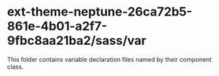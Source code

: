 # ext-theme-neptune-26ca72b5-861e-4b01-a2f7-9fbc8aa21ba2/sass/var

This folder contains variable declaration files named by their component class.
